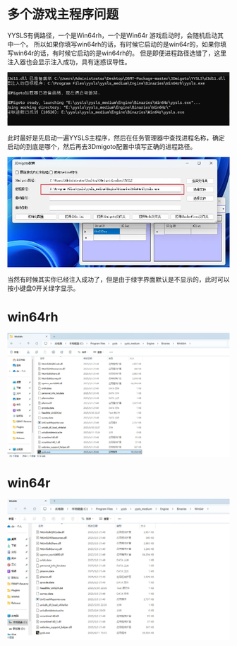 # 多个游戏主程序问题
YYSLS有俩路径，一个是Win64rh，一个是Win64r
游戏启动时，会随机启动其中一个。
所以如果你填写win64rh的话，有时候它启动的是win64r的，如果你填写win64r的话，有时候它启动的是win64rh的。
但是即便进程路径选错了，这里注入器也会显示注入成功，具有迷惑误导性。

![alt text](image.png)

此时最好是先启动一遍YYSLS主程序，然后在任务管理器中查找进程名称，确定启动的到底是哪个，然后再去3Dmigoto配置中填写正确的进程路径。

![alt text](image-1.png)

当然有时候其实你已经注入成功了，但是由于绿字界面默认是不显示的，此时可以按小键盘0开关绿字显示。

# win64rh

![alt text](image-2.png)

# win64r

![alt text](image-3.png)

